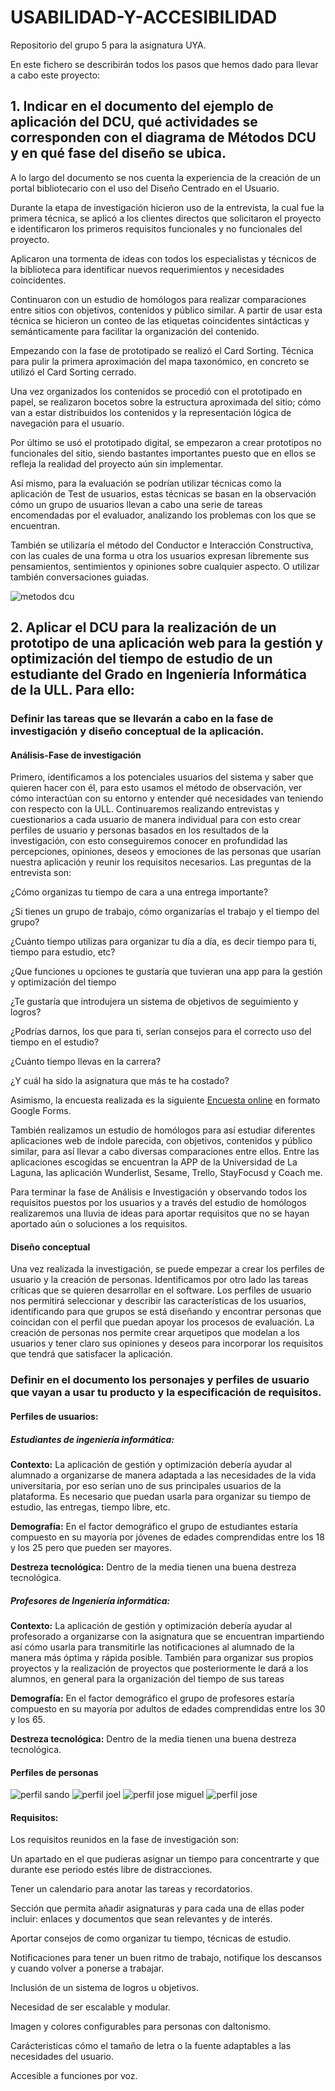 # USABILIDAD-Y-ACCESIBILIDAD
Repositorio del grupo 5 para la asignatura UYA.

En este fichero se describirán todos los pasos que hemos dado para llevar a cabo este proyecto:

## **1. Indicar en el documento del ejemplo de aplicación del DCU, qué actividades se corresponden con el diagrama de Métodos DCU y en qué fase del diseño se ubica.** 

A lo largo del documento se nos cuenta la experiencia de la creación de un portal bibliotecario con el uso del Diseño Centrado en el Usuario.

Durante la etapa de investigación hicieron uso de la entrevista, la cual fue la primera técnica, se aplicó a los clientes directos que solicitaron el proyecto e identificaron los primeros requisitos funcionales y no funcionales del proyecto.

Aplicaron una tormenta de ideas con todos los especialistas y técnicos de la biblioteca para identificar nuevos requerimientos y necesidades coincidentes.

Continuaron con un estudio de homólogos para realizar comparaciones entre sitios con objetivos, contenidos y público similar. A partir de usar esta técnica se hicieron un conteo de las etiquetas coincidentes sintácticas y semánticamente para facilitar la organización del contenido.

Empezando con la fase de prototipado se realizó el Card Sorting. Técnica para pulir la primera aproximación del mapa taxonómico, en concreto se utilizó el Card Sorting cerrado.

Una vez organizados los contenidos se procedió con el prototipado en papel, se realizaron bocetos sobre la estructura aproximada del sitio; cómo van a estar distribuidos los contenidos y la representación lógica de navegación para el usuario.

Por último se usó el prototipado digital, se empezaron a crear prototipos no funcionales del sitio, siendo bastantes importantes puesto que en ellos se refleja la realidad del proyecto aún sin implementar.

Así mismo, para la evaluación se podrían utilizar técnicas como la aplicación de Test de usuarios, estas técnicas se basan en la observación cómo un grupo de usuarios llevan a cabo una serie de tareas encomendadas por el evaluador, analizando los problemas con los que se encuentran.

También se utilizaría el método del Conductor e Interacción Constructiva, con las cuales de una forma u otra los usuarios expresan libremente sus pensamientos, sentimientos y opiniones sobre cualquier aspecto. O utilizar también conversaciones guiadas.

![metodos dcu](img/metodos-dcu.jpg)

 
## **2. Aplicar el DCU para la realización de un prototipo de una aplicación web para la gestión y optimización del tiempo de estudio de un estudiante del Grado en Ingeniería Informática de la ULL. Para ello:**

### **Definir las tareas que se llevarán a cabo en la fase de investigación y diseño conceptual de la aplicación.**

#### **Análisis-Fase de investigación**

Primero, identificamos a los potenciales usuarios del sistema y saber que quieren hacer con él, para esto usamos el método de observación, ver cómo interactúan con su entorno y entender qué necesidades van teniendo con respecto con la ULL. Continuaremos realizando entrevistas y cuestionarios a cada usuario de manera individual para con esto crear perfiles de usuario y personas basados en los resultados de la investigación, con esto conseguiremos conocer en profundidad las percepciones, opiniones, deseos y emociones de las personas que usarían nuestra aplicación y reunir los requisitos necesarios. Las preguntas de la entrevista son:
 
¿Cómo organizas tu tiempo de cara a una entrega importante?
 
¿Si tienes un grupo de trabajo, cómo organizarías el trabajo y el tiempo del grupo?
 
¿Cuánto tiempo utilizas para organizar tu día a día, es decir tiempo para ti, tiempo para estudio, etc?
 
¿Que funciones u opciones te gustaría que tuvieran una app para la gestión y optimización del tiempo
 
¿Te gustaría que introdujera un sistema de objetivos de seguimiento y logros?
 
¿Podrías darnos, los que para ti, serían consejos para el correcto uso del tiempo en el estudio?
 
¿Cuánto tiempo llevas en la carrera?
 
¿Y cuál ha sido la asignatura que más te ha costado?
 
Asimismo, la encuesta realizada es la siguiente [Encuesta online](https://docs.google.com/forms/d/e/1FAIpQLSdsJ8iu0wr9ZrRjoIXy3oIdXLIGInXgzKxxv8UJ2ORBAWTHpQ/viewform) en formato Google Forms.

También realizamos un estudio de homólogos para así estudiar diferentes aplicaciones web de índole parecida, con objetivos, contenidos y público similar, para así llevar a cabo diversas comparaciones entre ellos. Entre las aplicaciones escogidas se encuentran la APP de la Universidad de La Laguna, las aplicación Wunderlist, Sesame, Trello, StayFocusd y Coach me.

Para terminar la fase de Análisis e Investigación y observando todos los requisitos puestos por los usuarios y a través del estudio de homólogos realizaremos una lluvia de ideas para aportar requisitos que no se hayan aportado aún o  soluciones a los requisitos.
 
#### **Diseño conceptual**

Una vez realizada la investigación, se puede empezar a crear los perfiles de usuario y la creación de personas. Identificamos por otro lado las tareas críticas que se quieren desarrollar en el software. Los perfiles de usuario nos permitirá seleccionar y describir las características de los usuarios, identificando para que grupos se está diseñando y encontrar personas que coincidan con el perfil que puedan apoyar los procesos de evaluación. La creación de personas nos permite crear arquetipos que modelan a los usuarios y tener claro sus opiniones y deseos para incorporar los requisitos que tendrá que satisfacer la aplicación.
 
### **Definir en el documento los personajes y perfiles de usuario que vayan a usar tu producto y la especificación de requisitos.**

#### **Perfiles de usuarios:**
 
##### **Estudiantes de ingeniería informática:**
 
**Contexto:** La aplicación de gestión y optimización debería ayudar al alumnado a organizarse de manera adaptada a las necesidades de la vida universitaria, por eso serían uno de sus principales usuarios de la plataforma. Es necesario que puedan usarla para organizar su tiempo de estudio, las entregas, tiempo libre, etc.
 
**Demografía:**  En el factor demográfico el grupo de estudiantes estaría compuesto en su mayoría por jóvenes de edades comprendidas entre los 18 y los 25 pero que pueden ser mayores.
 
**Destreza tecnológica:** Dentro de la media tienen una buena destreza tecnológica.
 
##### **Profesores de Ingeniería informática:**
 
**Contexto:** La aplicación de gestión y optimización debería ayudar al profesorado a organizarse con la asignatura que se encuentran impartiendo así cómo usarla para transmitirle las notificaciones al alumnado de la manera más óptima  y rápida posible. También para organizar sus propios proyectos y la realización de proyectos que posteriormente le dará a los alumnos, en general para la organización del tiempo de sus tareas
 
**Demografía:**  En el factor demográfico el grupo de profesores  estaría compuesto en su mayoría por adultos de edades comprendidas entre los 30 y los 65.
 
**Destreza tecnológica:** Dentro de la media tienen una buena destreza tecnológica.

#### **Perfiles de personas**

![perfil sando](img/perfil-sandro.jpg)
![perfil joel](img/perfil-joel.jpg)
![perfil jose miguel](img/perfil-jose-miguel.jpg)
![perfil jose](img/perfil-jose.jpg)

#### **Requisitos:**
Los requisitos reunidos en la fase de investigación son:
 
Un apartado en el que pudieras asignar un tiempo para concentrarte y que durante ese periodo estés libre de distracciones.
 
Tener un calendario para anotar las tareas y recordatorios.
 
Sección que permita añadir asignaturas y para cada una de ellas poder incluir: enlaces y documentos que sean relevantes y de interés.
 
Aportar consejos de como organizar tu tiempo, técnicas de estudio.
 
Notificaciones para tener un buen ritmo de trabajo, notifique los descansos y cuando volver a ponerse a trabajar.
 
Inclusión de un sistema de logros u objetivos.
 
Necesidad de ser escalable y modular.
 
Imagen y colores configurables para personas con daltonismo.
 
Carácteristicas cómo el tamaño de letra o la fuente adaptables a las necesidades del usuario.
 
Accesible a funciones por voz.


